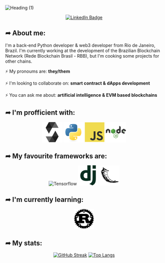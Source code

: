 ![Heading (1)](https://github.com/Lionel-Rocha/Lionel-Rocha/assets/111009073/a02823c2-b03d-411c-b1fe-cdaab104a6c3)
<div id="badges" align="center">
  <a href="https://www.linkedin.com/in/lionel-rocha-578832208/">
  <img src="https://img.shields.io/badge/LinkedIn-blue?style=for-the-badge&logo=linkedin&logoColor=white" alt="LinkedIn Badge"/>
  </a>
</div>

## ➦ About me:

I'm a back-end Python developer & web3 developer from Rio de Janeiro, Brazil. 
I'm currently working at the development of the Brazilian Blockchain Network (Rede Blockchain Brasil - RBB), but I'm cooking some projects for other chains.

⚡ My pronoums are: **they/them**

⚡ I'm looking to collaborate on: **smart contract & dApps development**

⚡ You can ask me about: **artificial intelligence & EVM based blockchains**

## ➦ I'm profficient with:

<div id="programming-languages" align="center"> 
<img src="https://github.com/devicons/devicon/blob/master/icons/solidity/solidity-original.svg" alt="Solidity Badge" width="64"/>
<img src="https://github.com/devicons/devicon/blob/master/icons/python/python-original.svg" alt="Python Badge" width="64"/>
<img src="https://github.com/devicons/devicon/blob/master/icons/javascript/javascript-original.svg" alt="Javascript Badge" width="64"/>
<img src="https://github.com/devicons/devicon/blob/master/icons/nodejs/nodejs-original-wordmark.svg" alt="NodeJS Badge" width="64"/>
</div>

## ➦ My favourite frameworks are:
<div id="frameworks" align="center">
<img src="https://github.com/simple-icons/simple-icons/blob/master/icons/tensorflow.svg" alt="Tensorflow" width="64">
<img src="https://github.com/devicons/devicon/blob/master/icons/django/django-plain.svg" alt="Django" width="64">
<img src="https://github.com/devicons/devicon/blob/master/icons/flask/flask-original.svg" alt="Flask" width="64">
</div>

## ➦ I'm currently learning:

<div id="learning" align="center">
<img src="https://github.com/devicons/devicon/blob/master/icons/rust/rust-original.svg" alt="Rust" width="64">
</div>

## ➦ My stats: 
<div id="stats" align="center">
  
[![GitHub Streak](https://streak-stats.demolab.com/?user=Lionel-Rocha)](https://git.io/streak-stats)
[![Top Langs](https://github-readme-stats.vercel.app/api/top-langs/?username=Lionel-Rocha&layout=compact)](https://github.com/Lionel-Rocha)
</div>
